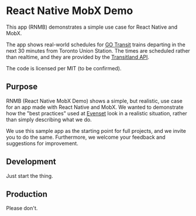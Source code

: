 # React Native MobX Demo

This app (RNMB) demonstrates a simple use case for React Native and MobX.

The app shows real-world schedules for [GO Transit](http://www.gotransit.com/) trains departing
in the next 30 minutes from Toronto Union Station. The times are scheduled rather than realtime,
and they are provided by the [Transitland API](https://transit.land/).

The code is licensed per MIT (to be confirmed).


## Purpose

RNMB (React Native MobX Demo) shows a simple, but realistic, use case for an app made with
React Native and MobX. We wanted to demonstrate how the "best practices" used
at [Evenset](http://evenset.com/) look in a realistic situation,
rather than simply describing what we do.

We use this sample app as the starting point for full projects, and we invite you to do the same.
Furthermore, we welcome your feedback and suggestions for improvement.


## Development

Just start the thing.


## Production

Please don't.
